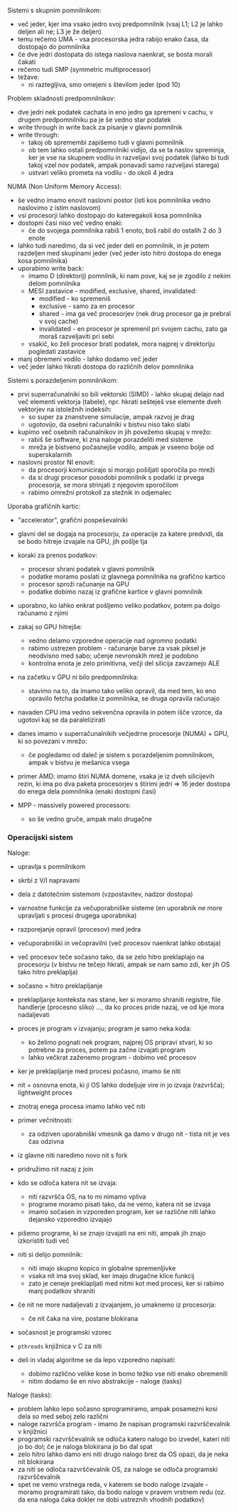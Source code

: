 Sistemi s skupnim pomnilnikom:
- več jeder, kjer ima vsako jedro svoj predpomnilnik (vsaj L1; L2 je lahko deljen ali ne; L3 je že deljen)
- temu rečemo UMA - vsa procesorska jedra rabijo enako časa, da dostopajo do pomnilnika
- če dve jedri dostopata do istega naslova naenkrat, se bosta morali čakati
- rečemo tudi SMP (symmetric multiprocessor)
- težave:
	- ni raztegljiva, smo omejeni s številom jeder (pod 10)

Problem skladnosti predpomnilnikov:
- dve jedri nek podatek cachata in eno jedro ga spremeni v cachu, v drugem predpomnilniku pa je še vedno star podatek
- write through in write back za pisanje v glavni pomnilnik
- write through:
	- takoj ob spremembi zapišemo tudi v glavni pomnilnik
	- ob tem lahko ostali predpomnilniki vidijo, da se ta naslov spreminja, ker je vse na skupnem vodilu in razveljavi svoj podatek (lahko bi tudi takoj vzel nov podatek, ampak ponavadi samo razveljavi starega)
	- ustvari veliko prometa na vodilu - do okoli 4 jedra

NUMA (Non Uniform Memory Access):
- še vedno imamo enovit naslovni postor (isti kos pomnilnika vedno naslovimo z istim naslovom)
- vsi procesorji lahko dostopajo do kateregakoli kosa pomnilnika
- dostopni časi niso več vedno enaki:
	- če do svojega pomnilnika rabiš 1 enoto, boš rabil do ostalih 2 do 3 enote
- lahko tudi naredimo, da si več jeder deli en pomnilnik, in je potem razdeljen med skupinami jeder (več jeder isto hitro dostopa do enega kosa pomnilnika)
- uporabimo write back:
	- imamo D (direktorij) pomnilnik, ki nam pove, kaj se je zgodilo z nekim delom pomnilnika
	- MESI zastavice - modified, exclusive, shared, invalidated:
		- modified - ko spremeniš
		- exclusive - samo za en procesor
		- shared - ima ga več procesorjev (nek drug procesor ga je prebral v svoj cache)
		- invalidated - en procesor je spremenil pri svojem cachu, zato ga moraš razveljaviti pri sebi
	- vsakič, ko želi procesor brati podatek, mora najprej v direktoriju pogledati zastavice
- manj obremeni vodilo - lahko dodamo več jeder
- več jeder lahko hkrati dostopa do različnih delov pomnilnika

Sistemi s porazdeljenim pomnilnikom:
- prvi superračunalniki so bili vektorski (SIMD) - lahko skupaj delajo nad več elementi vektorja (tabele), npr. hkrati sešteješ vse elemente dveh vektorjev na istoležnih indeksih:
	- so super za znanstvene simulacije, ampak razvoj je drag
	- ugotovijo, da osebni računalniki v bistvu niso tako slabi
- kupimo več osebnih računalnikov in jih povežemo skupaj v mrežo:
	- rabiš še software, ki zna naloge porazdeliti med sisteme
	- mreža je bistveno počasnejše vodilo, ampak je vseeno bolje od superskalarnih
- naslovni prostor NI enovit:
	- da procesorji komunicirajo si morajo pošiljati sporočila po mreži
	- da si drugi procesor posodobi pomnilnik s podatki iz prvega procesorja, se mora strinjati z njegovim sporočilom
	- rabimo omrežni protokoll za stežnik in odjemalec

Uporaba grafičnih kartic:
- "accelerator", grafični pospeševalniki
- glavni del se dogaja na procesorju, za operacije za katere predvidi, da se bodo hitreje izvajale na GPU, jih pošlje tja
- koraki za prenos podatkov:
	- procesor shrani podatek v glavni pomnilnik
	- podatke moramo poslati iz glavnega pomnilnika na grafično kartico
	- procesor sproži računanje na GPU
	- podatke dobimo nazaj iz grafične kartice v glavni pomnilnik
- uporabno, ko lahko enkrat pošljemo veliko podatkov, potem pa dolgo računamo z njimi
- zakaj so GPU hitrejše:
	- vedno delamo vzporedne operacije nad ogromno podatki
	- rabimo ustrezen problem - računanje barve za vsak piksel je neodvisno med sabo; učenje nevronskih mrež je podobno
	- kontrolna enota je zelo primitivna, večji del silicija zavzamejo ALE
- na začetku v GPU ni bilo predpomnilnika:
	- stavimo na to, da imamo tako veliko opravil, da med tem, ko eno opravilo fetcha podatke iz pomnilnika, se druga opravila računajo
- navaden CPU ima vedno sekvenčna opravila in potem išče vzorce, da ugotovi kaj se da paralelizirati

- danes imamo v superračunalnikih večjedrne procesorje (NUMA) + GPU, ki so povezani v mrežo:
	- če pogledamo od daleč je sistem s porazdeljenim pomnilnikom, ampak v bistvu je mešanica vsega

- primer AMD: imamo štiri NUMA domene, vsaka je iz dveh silicijevih rezin, ki ima po dva paketa procesorjev s štirimi jedri => 16 jeder dostopa do enega dela pomnilnika (enaki dostopni časi)

- MPP - massively powered processors:
	- so še vedno gruče, ampak malo drugačne

### Operacijski sistem

Naloge:
- upravlja s pomnilnikom
- skrbi z V/I napravami
- dela z datotečnim sistemom (vzpostavitev, nadzor dostopa)
- varnostne funkcije za večuporabniške sisteme (en uporabnik ne more upravljati s procesi drugega uporabnika)
- razporejanje opravil (procesov) med jedra

- večuporabniški in večopravilni (več procesov naenkrat lahko obstaja)
- več procesov teče sočasno tako, da se zelo hitro preklaplajo na procesorju (v bistvu ne tečejo hkrati, ampak se nam samo zdi, ker jih OS tako hitro preklaplja)
- sočasno = hitro preklapljanje
- preklapljanje konteksta nas stane, ker si moramo shraniti registre, file handlerje (procesno sliko) ..., da ko proces pride nazaj, ve od kje mora nadaljevati
- proces je program v izvajanju; program je samo neka koda:
	- ko želimo pognati nek program, najprej OS pripravi stvari, ki so potrebne za proces, potem pa začne izvajati program
	- lahko večkrat zaženemo program - dobimo več procesov

- ker je preklapljanje med procesi počasno, imamo še niti
- nit = osnovna enota, ki ji OS lahko dodeljuje vire in jo izvaja (razvršča); lightweight proces
- znotraj enega procesa imamo lahko več niti

- primer večnitnosti:
	- za odziven uporabniški vmesnik ga damo v drugo nit - tista nit je ves čas odzivna

- iz glavne niti naredimo novo nit s fork
- pridružimo nit nazaj z join

- kdo se odloča katera nit se izvaja:
	- niti razvršča OS, na to mi nimamo vpliva
	- programe moramo pisati tako, da ne vemo, katera nit se izvaja
	- imamo sočasen in vzporeden program, ker se različne niti lahko dejansko vzporedno izvajajo

- pišemo programe, ki se znajo izvajati na eni niti, ampak jih znajo izkoristiti tudi več
- niti si delijo pomnilnik:
	- niti imajo skupno kopico in globalne spremenljivke
	- vsaka nit ima svoj sklad, ker imajo drugačne klice funkcij
	- zato je ceneje preklapljati med nitmi kot med procesi, ker si rabimo manj podatkov shraniti

- če nit ne more nadaljevati z izvajanjem, jo umaknemo iz procesorja:
	- če nit čaka na vire, postane blokirana

- sočasnost je programski vzorec
- `pthreads` knjižnica v C za niti
- deli in vladaj algoritme se da lepo vzporedno napisati:
	- dobimo različno velike kose in bomo težko vse niti enako obremenili
	- nitim dodamo še en nivo abstrakcije - naloge (tasks)

Naloge (tasks):
- problem lahko lepo sočasno sprogramiramo, ampak posamezni kosi dela so med seboj zelo različni
- naloge razvršča program - imamo že napisan programski razvrščevalnik v knjižnici
- programski razvrščevalnik se odloča katero nalogo bo izvedel, kateri niti jo bo dol; če je naloga blokirana jo bo dal spat
- zelo hitro lahko damo eni niti drugo nalogo brez da OS opazi, da je neka nit blokirana
- za niti se odloča razvrščevalnik OS, za naloge se odloča programski razvrščevalnik
- spet ne vemo vrstnega reda, v katerem se bodo naloge izvajale - moramo programirati tako, da bodo naloge v pravem vrstnem redu (oz. da ena naloga čaka dokler ne dobi ustreznih vhodnih podatkov)